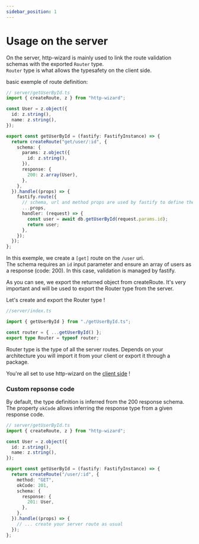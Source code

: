 ```yaml
---
sidebar_position: 1
---
```


# Usage on the server

On the server, http-wizard is mainly used to link the route validation schemas with the exported `Router` type.  
`Router` type is what allows the typesafety on the client side.

basic exemple of route definition:

```typescript title="basic route definition"
// server/getUserById.ts
import { createRoute, z } from "http-wizard";

const User = z.object({
  id: z.string(),
  name: z.string(),
});

export const getUserById = (fastify: FastifyInstance) => {
  return createRoute("get/user/:id", {
    schema: {
      params: z.object({
        id: z.string(),
      }),
      response: {
        200: z.array(User),
      },
    },
  }).handle((props) => {
    fastify.route({
      // schema, url and method props are used by fastify to define the route
      ...props,
      handler: (request) => {
        const user = await db.getUserById(request.params.id);
        return user;
      },
    });
  });
};
```

In this exemple, we create a `[get]` route on the `/user` uri.  
The schema requires an `id` input parameter and ensure an array of users as a response (code: 200).
In this case, validation is managed by fastify.

As you can see, we export the returned object from createRoute. It's very important and will be used to export the Router type from the server.

Let's create and export the Router type !

```typescript title="Router type export"
//server/index.ts

import { getUserById } from "./getUserById.ts";

const router = { ...getUserById() };
export type Router = typeof router;
```

Router type is the type of all the server routes.
Depends on your architecture you will import it from your client or export it through a package.

You're all set to use http-wizard on the [client side](/recipes/client-usage) !

### Custom repsonse code

By default, the type definition is inferred from the 200 response schema.  
The property `okCode` allows inferring the response type from a given response code.

```typescript title="Usage of okCode property"
// server/getUserById.ts
import { createRoute, z } from "http-wizard";

const User = z.object({
  id: z.string(),
  name: z.string(),
});

export const getUserById = (fastify: FastifyInstance) => {
  return createRoute("/user/:id", {
    method: "GET",
    okCode: 201,
    schema: {
      response: {
        201: User,
      },
    },
  }).handle((props) => {
    // ... create your server route as usual
  });
};
```
